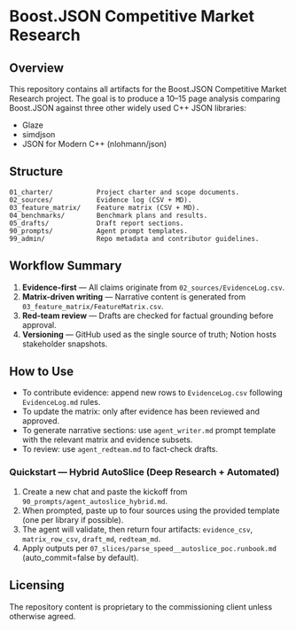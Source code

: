 # Boost.JSON Competitive Market Research

## Overview
This repository contains all artifacts for the Boost.JSON Competitive Market Research project. The goal is to produce a 10–15 page analysis comparing Boost.JSON against three other widely used C++ JSON libraries:

- Glaze
- simdjson
- JSON for Modern C++ (nlohmann/json)

## Structure
```
01_charter/           Project charter and scope documents.
02_sources/           Evidence log (CSV + MD).
03_feature_matrix/    Feature matrix (CSV + MD).
04_benchmarks/        Benchmark plans and results.
05_drafts/            Draft report sections.
90_prompts/           Agent prompt templates.
99_admin/             Repo metadata and contributor guidelines.
```

## Workflow Summary
1. **Evidence-first** — All claims originate from `02_sources/EvidenceLog.csv`.
2. **Matrix-driven writing** — Narrative content is generated from `03_feature_matrix/FeatureMatrix.csv`.
3. **Red-team review** — Drafts are checked for factual grounding before approval.
4. **Versioning** — GitHub used as the single source of truth; Notion hosts stakeholder snapshots.

## How to Use
- To contribute evidence: append new rows to `EvidenceLog.csv` following `EvidenceLog.md` rules.
- To update the matrix: only after evidence has been reviewed and approved.
- To generate narrative sections: use `agent_writer.md` prompt template with the relevant matrix and evidence subsets.
- To review: use `agent_redteam.md` to fact-check drafts.

### Quickstart — Hybrid AutoSlice (Deep Research + Automated)
1. Create a new chat and paste the kickoff from `90_prompts/agent_autoslice_hybrid.md`.
2. When prompted, paste up to four sources using the provided template (one per library if possible).
3. The agent will validate, then return four artifacts: `evidence_csv`, `matrix_row_csv`, `draft_md`, `redteam_md`.
4. Apply outputs per `07_slices/parse_speed__autoslice_poc.runbook.md` (auto_commit=false by default).

## Licensing
The repository content is proprietary to the commissioning client unless otherwise agreed.
